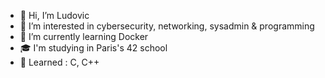 - 👋 Hi, I’m Ludovic
- 👀 I’m interested in cybersecurity, networking, sysadmin & programming
- 🌱 I’m currently learning Docker
- 🎓 I'm studying in Paris's 42 school
- :briefcase: Learned : C, C++

<!---
B4L00/B4L00 is a ✨ special ✨ repository because its `README.md` (this file) appears on your GitHub profile.
You can click the Preview link to take a look at your changes.
--->
